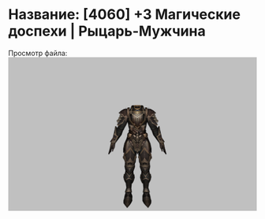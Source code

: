 # Название: [4060] +3 Магические доспехи | Рыцарь-Мужчина

Просмотр файла:
![p000006.png](p000006.png)